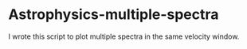 # Astrophysics-multiple-spectra
I wrote this script to plot multiple spectra in the same velocity window. 
